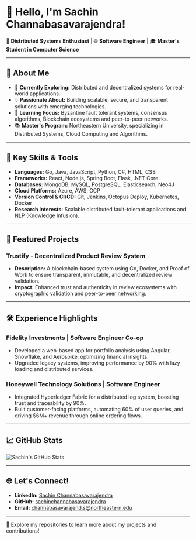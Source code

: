 # 👋 Hello, I'm Sachin Channabasavarajendra!

🚀 **Distributed Systems Enthusiast** | 🌐 **Software Engineer** | 🎓 **Master's Student in Computer Science**

---

## 🌟 About Me
- 🔭 **Currently Exploring:** Distributed and decentralized systems for real-world applications.
- 💡 **Passionate About:** Building scalable, secure, and transparent solutions with emerging technologies.
- 🌱 **Learning Focus:** Byzantine fault tolerant systems, consensus algorithms, Blockchain ecosystems and peer-to-peer networks.
- 📚 **Master's Program:** Northeastern University, specializing in Distributed Systems, Cloud Computing and Algorithms.

---

## 🔑 Key Skills & Tools
- **Languages:** Go, Java, JavaScript, Python, C#, HTML, CSS
- **Frameworks:** React, Node.js, Spring Boot, Flask, .NET Core
- **Databases:** MongoDB, MySQL, PostgreSQL, Elasticsearch, Neo4J
- **Cloud Platforms:** Azure, AWS, GCP
- **Version Control & CI/CD:** Git, Jenkins, Octopus Deploy, Kubernetes, Docker
- **Research Interests:** Scalable distributed fault-tolerant applications and NLP (Knowledge Infusion). 

---

## 🌟 Featured Projects
### **Trustify - Decentralized Product Review System**
- **Description:** A blockchain-based system using Go, Docker, and Proof of Work to ensure transparent, immutable, and decentralized review validation.
- **Impact:** Enhanced trust and authenticity in review ecosystems with cryptographic validation and peer-to-peer networking.

---

## 🛠️ Experience Highlights
### **Fidelity Investments | Software Engineer Co-op**
- Developed a web-based app for portfolio analysis using Angular, Snowflake, and Aerospike, optimizing financial insights.
- Upgraded legacy systems, improving performance by 90% with lazy loading and distributed services.

### **Honeywell Technology Solutions | Software Engineer**
- Integrated Hyperledger Fabric for a distributed log system, boosting trust and traceability by 90%.
- Built customer-facing platforms, automating 60% of user queries, and driving $6M+ revenue through online ordering flows.

---

## 📈 GitHub Stats
![Sachin's GitHub Stats](https://github-readme-stats.vercel.app/api?username=sachinchannabasavarajendra&show_icons=true&theme=radical)

---

## 🌐 Let's Connect!
- **LinkedIn:** [Sachin Channabasavarajendra](https://linkedin.com/in/sachinchannabasavarajendra)
- **GitHub:** [sachinchannabasavarajendra](https://github.com/sachinchannabasavarajendra)
- **Email:** channabasavarajend.s@northeastern.edu

---

🔗 Explore my repositories to learn more about my projects and contributions!
